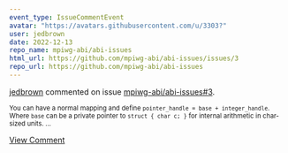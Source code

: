 ```yaml
---
event_type: IssueCommentEvent
avatar: "https://avatars.githubusercontent.com/u/3303?"
user: jedbrown
date: 2022-12-13
repo_name: mpiwg-abi/abi-issues
html_url: https://github.com/mpiwg-abi/abi-issues/issues/3
repo_url: https://github.com/mpiwg-abi/abi-issues
---
```


<a href='https://github.com/jedbrown' target='_blank'>jedbrown</a> commented on issue <a href='https://github.com/mpiwg-abi/abi-issues/issues/3' target='_blank'>mpiwg-abi/abi-issues#3</a>.

<small>You can have a normal mapping and define `pointer_handle = base + integer_handle`. Where `base` can be a private pointer to `struct { char c; }` for internal arithmetic in char-sized units....</small>

<a href='https://github.com/mpiwg-abi/abi-issues/issues/3' target='_blank'>View Comment</a>